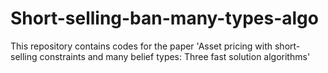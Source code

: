 # Short-selling-ban-many-types-algo
This repository contains codes for the paper 'Asset pricing with short-selling constraints and many belief types: Three fast solution algorithms'

